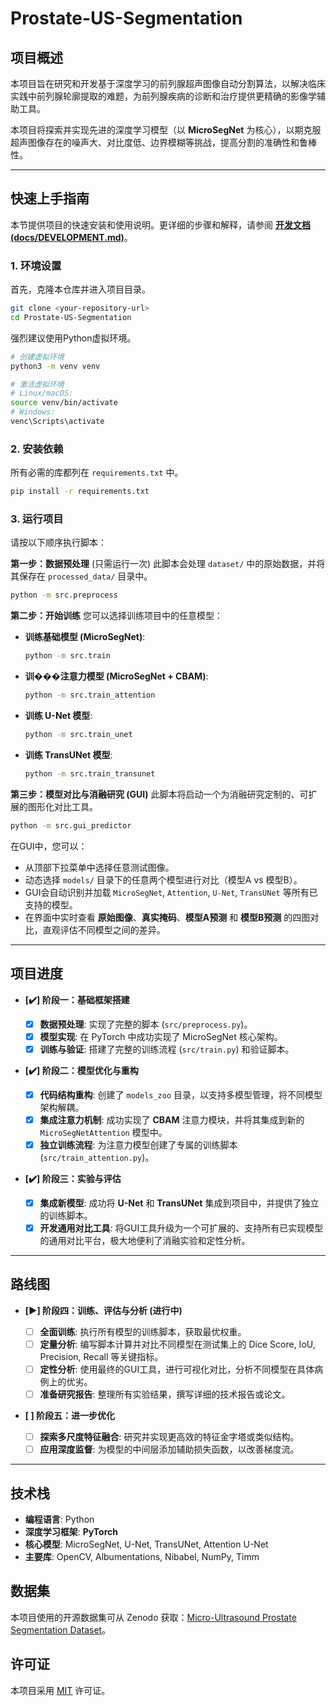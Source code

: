 # Prostate-US-Segmentation

## 项目概述

本项目旨在研究和开发基于深度学习的前列腺超声图像自动分割算法，以解决临床实践中前列腺轮廓提取的难题，为前列腺疾病的诊断和治疗提供更精确的影像学辅助工具。

本项目将探索并实现先进的深度学习模型（以 **MicroSegNet** 为核心），以期克服超声图像存在的噪声大、对比度低、边界模糊等挑战，提高分割的准确性和鲁棒性。

---

## 快速上手指南

本节提供项目的快速安装和使用说明。更详细的步骤和解释，请参阅 [**开发文档 (docs/DEVELOPMENT.md)**](./docs/DEVELOPMENT.md)。

### 1. 环境设置

首先，克隆本仓库并进入项目目录。

```bash
git clone <your-repository-url>
cd Prostate-US-Segmentation
```

强烈建议使用Python虚拟环境。

```bash
# 创建虚拟环境
python3 -m venv venv

# 激活虚拟环境
# Linux/macOS:
source venv/bin/activate
# Windows:
venc\Scripts\activate
```

### 2. 安装依赖

所有必需的库都列在 `requirements.txt` 中。

```bash
pip install -r requirements.txt
```

### 3. 运行项目

请按以下顺序执行脚本：

**第一步：数据预处理** (只需运行一次)
此脚本会处理 `dataset/` 中的原始数据，并将其保存在 `processed_data/` 目录中。

```bash
python -m src.preprocess
```

**第二步：开始训练**
您可以选择训练项目中的任意模型：

- **训练基础模型 (MicroSegNet)**:

  ```bash
  python -m src.train
  ```
- **训���注意力模型 (MicroSegNet + CBAM)**:

  ```bash
  python -m src.train_attention
  ```
- **训练 U-Net 模型**:

  ```bash
  python -m src.train_unet
  ```
- **训练 TransUNet 模型**:

  ```bash
  python -m src.train_transunet
  ```

**第三步：模型对比与消融研究 (GUI)**
此脚本将启动一个为消融研究定制的、可扩展的图形化对比工具。

```bash
python -m src.gui_predictor
```

在GUI中，您可以：

- 从顶部下拉菜单中选择任意测试图像。
- 动态选择 `models/` 目录下的任意两个模型进行对比（模型A vs 模型B）。
- GUI会自动识别并加载 `MicroSegNet`, `Attention`, `U-Net`, `TransUNet` 等所有已支持的模型。
- 在界面中实时查看 **原始图像**、**真实掩码**、**模型A预测** 和 **模型B预测** 的四图对比，直观评估不同模型之间的差异。

---

## 项目进度

- **[✔️] 阶段一：基础框架搭建**

  - [X] **数据预处理**: 实现了完整的脚本 (`src/preprocess.py`)。
  - [X] **模型实现**: 在 PyTorch 中成功实现了 MicroSegNet 核心架构。
  - [X] **训练与验证**: 搭建了完整的训练流程 (`src/train.py`) 和验证脚本。
- **[✔️] 阶段二：模型优化与重构**

  - [X] **代码结构重构**: 创建了 `models_zoo` 目录，以支持多模型管理，将不同模型架构解耦。
  - [X] **集成注意力机制**: 成功实现了 **CBAM** 注意力模块，并将其集成到新的 `MicroSegNetAttention` 模型中。
  - [X] **独立训练流程**: 为注意力模型创建了专属的训练脚本 (`src/train_attention.py`)。
- **[✔️] 阶段三：实验与评估**

  - [X] **集成新模型**: 成功将 **U-Net** 和 **TransUNet** 集成到项目中，并提供了独立的训练脚本。
  - [X] **开发通用对比工具**: 将GUI工具升级为一个可扩展的、支持所有已实现模型的通用对比平台，极大地便利了消融实验和定性分析。

---

## 路线图

- **[▶️] 阶段四：训练、评估与分析 (进行中)**

  - [ ] **全面训练**: 执行所有模型的训练脚本，获取最优权重。
  - [ ] **定量分析**: 编写脚本计算并对比不同模型在测试集上的 Dice Score, IoU, Precision, Recall 等关键指标。
  - [ ] **定性分析**: 使用最终的GUI工具，进行可视化对比，分析不同模型在具体病例上的优劣。
  - [ ] **准备研究报告**: 整理所有实验结果，撰写详细的技术报告或论文。
- **[ ] 阶段五：进一步优化**

  - [ ] **探索多尺度特征融合**: 研究并实现更高效的特征金字塔或类似结构。
  - [ ] **应用深度监督**: 为模型的中间层添加辅助损失函数，以改善梯度流。

---

## 技术栈

* **编程语言**: Python
* **深度学习框架**: **PyTorch**
* **核心模型**: MicroSegNet, U-Net, TransUNet, Attention U-Net
* **主要库**: OpenCV, Albumentations, Nibabel, NumPy, Timm

## 数据集

本项目使用的开源数据集可从 Zenodo 获取：[Micro-Ultrasound Prostate Segmentation Dataset](https://zenodo.org/records/10475293)。

## 许可证

本项目采用 [MIT](./LICENSE) 许可证。
